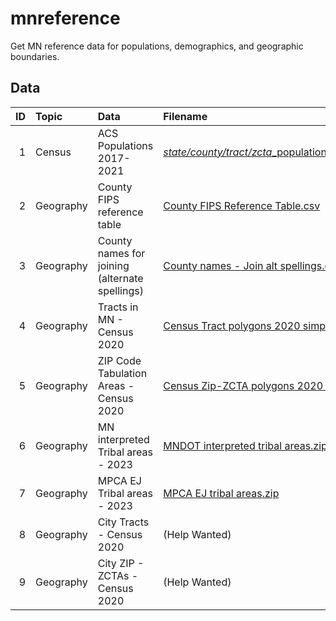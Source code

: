 # mnreference

Get MN reference data for populations, demographics, and geographic boundaries.


## Data

| ID|Topic     |Data                                               | Filename |
|--:|:---------|:--------------------------------------------------|:---------|
|  1|Census    | ACS Populations 2017-2021                         | [*state/county/tract/zcta*_populations_acs_2017_2021.csv](data/) |
|  2|Geography | County FIPS reference table                       | [County FIPS Reference Table.csv](data/County%20FIPS%20Reference%20Table.csv) |
|  3|Geography | County names for joining (alternate spellings)    | [County names - Join alt spellings.csv](data/County%20names%20-%20Join%20alt%20spellings.csv) |
|  4|Geography | Tracts in MN - Census 2020                        | [Census Tract polygons 2020 simplified.zip](data/Census%20Tract%20polygons%202020%20simplified.zip) |
|  5|Geography | ZIP Code Tabulation Areas - Census 2020           | [Census Zip-ZCTA polygons 2020 simplified.zip](data/Census%20Zip-ZCTA%20polygons%202020%20simplified.zip) |
|  6|Geography | MN interpreted Tribal areas - 2023                | [MNDOT interpreted tribal areas.zip](data/MNDOT%20interpreted%20tribal%20areas.zip) |
|  7|Geography | MPCA EJ Tribal areas - 2023                       | [MPCA EJ tribal areas.zip](data/MPCA%20EJ%20tribal%20areas.zip) |
|  8|Geography | City Tracts - Census 2020           | (Help Wanted) |
|  9|Geography | City ZIP - ZCTAs - Census 2020      | (Help Wanted)  |

